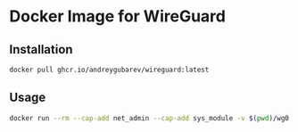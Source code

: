 # Docker Image for WireGuard

## Installation

```bash
docker pull ghcr.io/andreygubarev/wireguard:latest
```

## Usage

```bash
docker run --rm --cap-add net_admin --cap-add sys_module -v $(pwd)/wg0.conf:/etc/wireguard/wg0.conf:ro ghcr.io/andreygubarev/wireguard:latest
```
